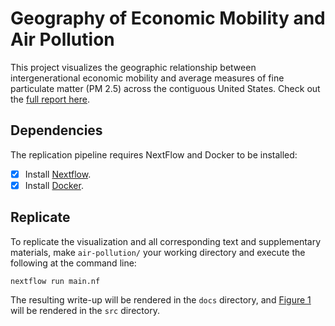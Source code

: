 # Geography of Economic Mobility and Air Pollution

This project visualizes the geographic relationship between intergenerational
economic mobility and average measures of fine particulate matter (PM 2.5) 
across the contiguous United States. Check out the
[full report here](https://dmolitor.com/air-pollution).

## Dependencies

The replication pipeline requires NextFlow and Docker to be installed:
- [x] Install [Nextflow](https://www.nextflow.io/docs/latest/getstarted.html).
- [x] Install [Docker](https://docs.docker.com/get-docker/).

## Replicate

To replicate the visualization and all corresponding text and supplementary materials, make
`air-pollution/` your working directory and execute the following at the command line:
```
nextflow run main.nf
```
The resulting write-up will be rendered in the `docs` directory, and
[Figure 1](https://dmolitor.com/air-pollution/#fig-1) will be rendered in the `src`
directory.
